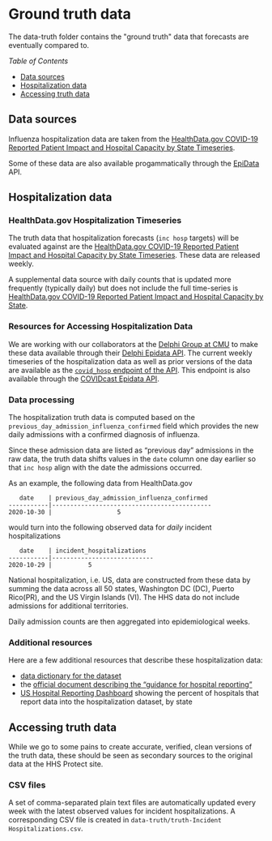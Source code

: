 # Ground truth data 

The data-truth folder contains the "ground truth" data that forecasts 
are eventually compared to. 

*Table of Contents*

-   [Data sources](#data-sources)
-   [Hospitalization data](#hospitalization-data)
-   [Accessing truth data](#accessing-truth-data)


Data sources
----------------------

Influenza hospitalization data are taken from the [HealthData.gov COVID-19 Reported Patient Impact and Hospital Capacity by State Timeseries](https://healthdata.gov/dataset/covid-19-reported-patient-impact-and-hospital-capacity-state-timeseries). 

Some of these data are also available progammatically through the [EpiData](https://cmu-delphi.github.io/delphi-epidata/) API. 


Hospitalization data
------------

### HealthData.gov Hospitalization Timeseries

The truth data that hospitalization forecasts (`inc hosp` targets) will
be evaluated against are the [HealthData.gov COVID-19 Reported Patient
Impact and Hospital Capacity by State
Timeseries](https://healthdata.gov/Hospital/COVID-19-Reported-Patient-Impact-and-Hospital-Capa/g62h-syeh).
These data are released weekly.

A supplemental data source with daily counts that is updated more
frequently (typically daily) but does not include the full time-series
is [HealthData.gov COVID-19 Reported Patient Impact and Hospital
Capacity by
State](https://healthdata.gov/dataset/COVID-19-Reported-Patient-Impact-and-Hospital-Capa/6xf2-c3ie).

### Resources for Accessing Hospitalization Data

We are working with our collaborators at the [Delphi Group at
CMU](https://delphi.cmu.edu/) to make these data available through
their [Delphi Epidata
API](https://cmu-delphi.github.io/delphi-epidata/api/README.html).
The current weekly timeseries of the hospitalization data as well as
prior versions of the data are available as the [`covid_hosp`
endpoint of the
API](https://cmu-delphi.github.io/delphi-epidata/api/covid_hosp.html).
This endpoint is also available through the [COVIDcast
Epidata API](https://cmu-delphi.github.io/delphi-epidata/api/covidcast-signals/hhs.html).

### Data processing

The hospitalization truth data is computed based on the `previous_day_admission_influenza_confirmed`
field which provides the new daily admissions with a confirmed diagnosis of influenza.

Since these admission data are listed as “previous day” admissions in
the raw data, the truth data shifts values in the `date` column one day
earlier so that `inc hosp` align with the date the admissions occurred.

As an example, the following data from HealthData.gov

       date    | previous_day_admission_influenza_confirmed 
    -----------|--------------------------------------------
    2020-10-30 |                  5                         

would turn into the following observed data for *daily* incident
hospitalizations

       date    | incident_hospitalizations
    -----------|----------------------------
    2020-10-29 |          5               

National hospitalization, i.e. US, data are constructed from these data
by summing the data across all 50 states, Washington DC (DC), Puerto
Rico(PR), and the US Virgin Islands (VI). The HHS data do not include
admissions for additional territories.

Daily admission counts are then aggregated into epidemiological weeks.

### Additional resources

Here are a few additional resources that describe these hospitalization
data:

-   [data dictionary for the
    dataset](https://healthdata.gov/covid-19-reported-patient-impact-and-hospital-capacity-state-data-dictionary)
-   the [official document describing the “guidance for hospital
    reporting”](https://www.hhs.gov/sites/default/files/covid-19-faqs-hospitals-hospital-laboratory-acute-care-facility-data-reporting.pdf)
-   [US Hospital Reporting
    Dashboard](https://protect-public.hhs.gov/pages/covid19-module)
    showing the percent of hospitals that report data into the
    hospitalization dataset, by state

Accessing truth data
----------
While we go to some pains to create accurate, verified, clean versions of the truth data, these should be seen as secondary sources to the original data at the HHS Protect site.

### CSV files
A set of comma-separated plain text files are automatically updated every week with the latest observed values for incident hospitalizations. A corresponding CSV file is created in `data-truth/truth-Incident Hospitalizations.csv`.

